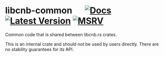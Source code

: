 # libcnb-common &emsp; [![Docs]][docs.rs] [![Latest Version]][crates.io] [![MSRV]][install-rust]

Common code that is shared between libcnb.rs crates.

This is an internal crate and should not be used by users directly. There are no stability guarantees for its API.

[Docs]: https://img.shields.io/docsrs/libcnb-common
[docs.rs]: https://docs.rs/libcnb-proc-macros/latest/libcnb_common/
[Latest Version]: https://img.shields.io/crates/v/libcnb-common.svg
[crates.io]: https://crates.io/crates/libcnb-common
[MSRV]: https://img.shields.io/badge/MSRV-rustc_1.64+-lightgray.svg
[install-rust]: https://www.rust-lang.org/tools/install
